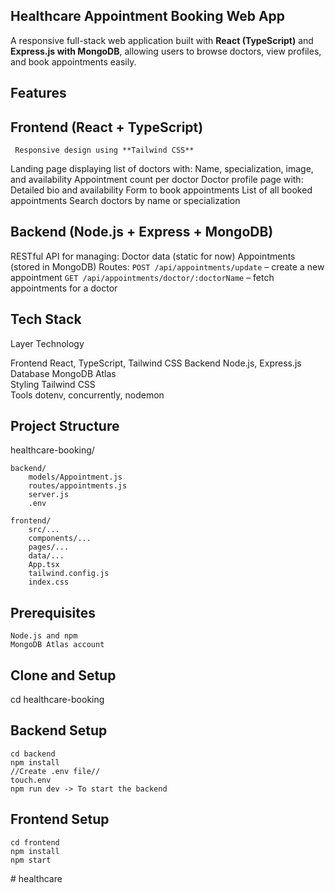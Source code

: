## Healthcare Appointment Booking Web App

A responsive full-stack web application built with **React (TypeScript)** and **Express.js with MongoDB**, allowing users to browse doctors, view profiles, and book appointments easily.



## Features

## Frontend (React + TypeScript)
     Responsive design using **Tailwind CSS**
 Landing page displaying list of doctors with:
    Name, specialization, image, and availability
    Appointment count per doctor
  Doctor profile page with:
    Detailed bio and availability
    Form to book appointments
    List of all booked appointments
  Search doctors by name or specialization

## Backend (Node.js + Express + MongoDB)
   RESTful API for managing:
   Doctor data (static for now)
   Appointments (stored in MongoDB)
  Routes:
   `POST /api/appointments/update` – create a new appointment
  `GET /api/appointments/doctor/:doctorName` – fetch appointments for a doctor



## Tech Stack

  Layer      Technology                  
  
  Frontend   React, TypeScript, Tailwind CSS 
  Backend    Node.js, Express.js        
  Database   MongoDB Atlas              
  Styling    Tailwind CSS               
  Tools      dotenv, concurrently, nodemon 



## Project Structure

 healthcare-booking/

    backend/
        models/Appointment.js
        routes/appointments.js
        server.js
        .env

    frontend/
        src/...
        components/...
        pages/...
        data/...
        App.tsx
        tailwind.config.js
        index.css



## Prerequisites
    Node.js and npm
    MongoDB Atlas account

## Clone and Setup
cd healthcare-booking

## Backend Setup
    cd backend
    npm install
    //Create .env file//
    touch.env
    npm run dev -> To start the backend


## Frontend Setup
    cd frontend
    npm install
    npm start
#   h e a l t h c a r e  
 